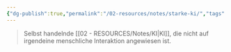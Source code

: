 ```yaml
---
{"dg-publish":true,"permalink":"/02-resources/notes/starke-ki/","tags":["informatik/AI","GFN/prüfungsrelevant/AP1/vorbereitung"],"noteIcon":"","updated":"2025-09-10T16:27:55.960+02:00"}
---
```


>Selbst handelnde [[02 - RESOURCES/Notes/KI\|KI]], die nicht auf
irgendeine menschliche Interaktion angewiesen ist.
